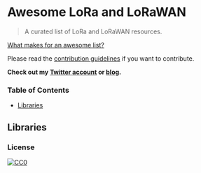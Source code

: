 # Awesome LoRa and LoRaWAN

> A curated list of LoRa and LoRaWAN resources.

[What makes for an awesome list?](awesome.md)

Please read the [contribution guidelines](contributing.md) if you want to contribute.

**Check out my [Twitter account](https://twitter.com/emmecilab) or [blog](https://www.emmecilab.net).**

### Table of Contents

- [Libraries](#libraries)


## Libraries



### License

[![CC0](https://i.creativecommons.org/p/zero/1.0/88x31.png)](https://creativecommons.org/publicdomain/zero/1.0/)
